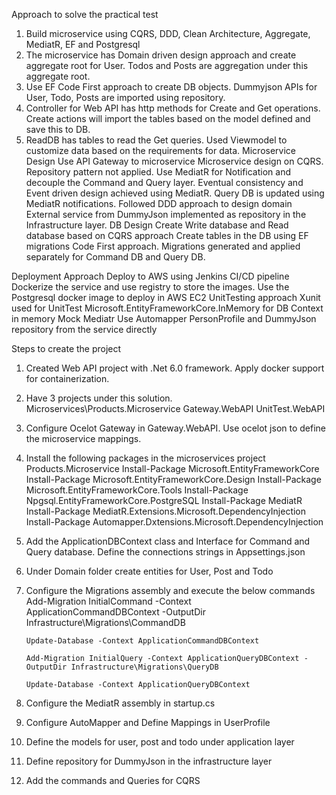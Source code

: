 Approach to solve the practical test
1)	Build microservice using CQRS, DDD, Clean Architecture, Aggregate, MediatR, EF and Postgresql
2)	The microservice has Domain driven design approach and create aggregate root for User. Todos and Posts are aggregation under this aggregate root.
3)	Use EF Code First approach to create DB objects. Dummyjson APIs for User, Todo, Posts are imported using repository.
4)	Controller for Web API has http methods for Create and Get operations. Create actions will import the tables based on the model defined and save this to DB.
5)	ReadDB has tables to read the Get queries. Used Viewmodel to customize data based on the requirements for data.
Microservice Design
Use API Gateway to microservice
Microservice design on CQRS. Repository pattern not applied.
Use MediatR for Notification and decouple the Command and Query layer. Eventual consistency and Event driven design achieved using MediatR. Query DB is updated using MediatR notifications.
Followed DDD approach to design domain
External service from DummyJson implemented as repository in the Infrastructure layer.
DB Design
Create Write database and Read database based on CQRS approach
Create tables in the DB using EF migrations Code First approach.
Migrations generated and applied separately for Command DB and Query DB.

Deployment Approach
Deploy to AWS using Jenkins CI/CD pipeline
Dockerize the service and use registry to store the images.
Use the Postgresql docker image to deploy in AWS EC2
UnitTesting approach
Xunit used for UnitTest
Microsoft.EntityFrameworkCore.InMemory for DB Context in memory
Mock Mediatr
Use Automapper PersonProfile and DummyJson repository from the service directly



Steps to create the project
1)	Created Web API project with .Net 6.0 framework. Apply docker support for containerization.
2)	Have 3 projects under this solution. 
Microservices\Products.Microservice
Gateway.WebAPI
UnitTest.WebAPI
3)	Configure Ocelot Gateway in Gateway.WebAPI. Use ocelot json to define the microservice mappings.
4)	Install the following packages in the microservices project Products.Microservice
Install-Package Microsoft.EntityFrameworkCore
Install-Package Microsoft.EntityFrameworkCore.Design
Install-Package Microsoft.EntityFrameworkCore.Tools
Install-Package Npgsql.EntityFrameworkCore.PostgreSQL
Install-Package MediatR
Install-Package MediatR.Extensions.Microsoft.DependencyInjection
Install-Package Automapper.Dxtensions.Microsoft.DependencyInjection

5)	Add the ApplicationDBContext class and Interface for Command and Query database. Define the connections strings in Appsettings.json
6)	Under Domain folder create entities for User, Post and Todo
7)	Configure the Migrations assembly and execute the below commands
		Add-Migration InitialCommand -Context ApplicationCommandDBContext -OutputDir Infrastructure\Migrations\CommandDB
		
		Update-Database -Context ApplicationCommandDBContext 
		
		Add-Migration InitialQuery -Context ApplicationQueryDBContext -OutputDir Infrastructure\Migrations\QueryDB
		
		Update-Database -Context ApplicationQueryDBContext
8)	Configure the MediatR assembly in startup.cs
9)	Configure AutoMapper and Define Mappings in UserProfile
10)	Define the models for user, post and todo under application layer
11)	Define repository for DummyJson in the infrastructure layer
12)	Add the commands and Queries for CQRS





